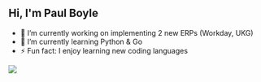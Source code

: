 ## Hi, I'm Paul Boyle
- 🔭 I’m currently working on implementing 2 new ERPs (Workday, UKG) 
- 🌱 I’m currently learning Python & Go
- ⚡ Fun fact: I enjoy learning new coding languages

<p align="left">
  <img src="https://api.boot.dev/v1/users/public/6e394ae6-21cf-4173-bb52-f7f00ad40fd2/thumbnail" >
</p>

<!--
**PCBToxin/PCBToxin** is a ✨ _special_ ✨ repository because its `README.md` (this file) appears on your GitHub profile.

Here are some ideas to get you started:

- 🔭 I’m currently working on ...
- 🌱 I’m currently learning ...
- 👯 I’m looking to collaborate on ...
- 🤔 I’m looking for help with ...
- 💬 Ask me about ...
- 📫 How to reach me: ...
- 😄 Pronouns: ...
- ⚡ Fun fact: ...
-->
